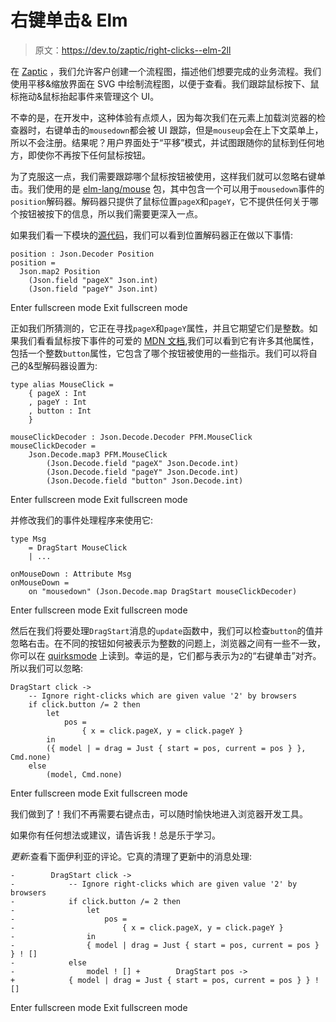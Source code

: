 # 右键单击& Elm

> 原文：<https://dev.to/zaptic/right-clicks--elm-2ll>

在 [Zaptic](https://www.zaptic.com) ，我们允许客户创建一个流程图，描述他们想要完成的业务流程。我们使用平移&缩放界面在 SVG 中绘制流程图，以便于查看。我们跟踪鼠标按下、鼠标拖动&鼠标抬起事件来管理这个 UI。

不幸的是，在开发中，这种体验有点烦人，因为每次我们在元素上加载浏览器的检查器时，右键单击的`mousedown`都会被 UI 跟踪，但是`mouseup`会在上下文菜单上，所以不会注册。结果呢？用户界面处于“平移”模式，并试图跟随你的鼠标到任何地方，即使你不再按下任何鼠标按钮。

为了克服这一点，我们需要跟踪哪个鼠标按钮被使用，这样我们就可以忽略右键单击。我们使用的是 [elm-lang/mouse](http://package.elm-lang.org/packages/elm-lang/mouse/latest) 包，其中包含一个可以用于`mousedown`事件的`position`解码器。解码器只提供了鼠标位置`pageX`和`pageY`，它不提供任何关于哪个按钮被按下的信息，所以我们需要更深入一点。

如果我们看一下模块的[源代码](https://github.com/elm-lang/mouse/blob/1.0.1/src/Mouse.elm)，我们可以看到位置解码器正在做以下事情:

```
position : Json.Decoder Position
position =
  Json.map2 Position
    (Json.field "pageX" Json.int)
    (Json.field "pageY" Json.int) 
```

Enter fullscreen mode Exit fullscreen mode

正如我们所猜测的，它正在寻找`pageX`和`pageY`属性，并且它期望它们是整数。如果我们看看鼠标按下事件的可爱的 [MDN 文档](https://developer.mozilla.org/en-US/docs/Web/Events/mousedown),我们可以看到它有许多其他属性，包括一个整数`button`属性，它包含了哪个按钮被使用的一些指示。我们可以将自己的&型解码器设置为:

```
type alias MouseClick =
    { pageX : Int
    , pageY : Int
    , button : Int
    }

mouseClickDecoder : Json.Decode.Decoder PFM.MouseClick
mouseClickDecoder =
    Json.Decode.map3 PFM.MouseClick
        (Json.Decode.field "pageX" Json.Decode.int)
        (Json.Decode.field "pageY" Json.Decode.int)
        (Json.Decode.field "button" Json.Decode.int) 
```

Enter fullscreen mode Exit fullscreen mode

并修改我们的事件处理程序来使用它:

```
type Msg
    = DragStart MouseClick
    | ...

onMouseDown : Attribute Msg
onMouseDown =
    on "mousedown" (Json.Decode.map DragStart mouseClickDecoder) 
```

Enter fullscreen mode Exit fullscreen mode

然后在我们将要处理`DragStart`消息的`update`函数中，我们可以检查`button`的值并忽略右击。在不同的按钮如何被表示为整数的问题上，浏览器之间有一些不一致，你可以在 [quirksmode](https://www.quirksmode.org/js/events_properties.html#button) 上读到。幸运的是，它们都与表示为`2`的“右键单击”对齐。所以我们可以忽略:

```
DragStart click ->
    -- Ignore right-clicks which are given value '2' by browsers
    if click.button /= 2 then
        let
            pos =
                { x = click.pageX, y = click.pageY }
        in
        ({ model | = drag = Just { start = pos, current = pos } }, Cmd.none)
    else
        (model, Cmd.none) 
```

Enter fullscreen mode Exit fullscreen mode

我们做到了！我们不再需要右键点击，可以随时愉快地进入浏览器开发工具。

如果你有任何想法或建议，请告诉我！总是乐于学习。

*更新*:查看下面伊利亚的评论。它真的清理了更新中的消息处理:

```
-        DragStart click ->
-            -- Ignore right-clicks which are given value '2' by browsers
-            if click.button /= 2 then
-                let
-                    pos =
-                        { x = click.pageX, y = click.pageY }
-                in
-                { model | drag = Just { start = pos, current = pos } } ! []
-            else
-                model ! [] +        DragStart pos ->
+            { model | drag = Just { start = pos, current = pos } } ! [] 
```

Enter fullscreen mode Exit fullscreen mode